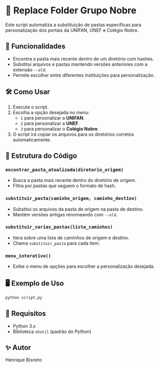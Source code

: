 # 🚀 Replace Folder Grupo Nobre

Este script automatiza a substituição de pastas específicas para personalização dos portais da UNIFAN, UNEF e Colégio Nobre.

## 📌 Funcionalidades
- Encontra a pasta mais recente dentro de um diretório com hashes.
- Substitui arquivos e pastas mantendo versões anteriores com a extensão `--old`.
- Permite escolher entre diferentes instituições para personalização.

## 🛠️ Como Usar
1. Execute o script.
2. Escolha a opção desejada no menu:
   - `1` para personalizar a **UNIFAN**.
   - `2` para personalizar a **UNEF**.
   - `3` para personalizar o **Colégio Nobre**.
3. O script irá copiar os arquivos para os diretórios corretos automaticamente.

## 📂 Estrutura do Código

### `encontrar_pasta_atualizada(diretorio_origem)`
- Busca a pasta mais recente dentro do diretório de origem.
- Filtra por pastas que seguem o formato de hash.

### `substituir_pasta(caminho_origem, caminho_destino)`
- Substitui os arquivos da pasta de origem na pasta de destino.
- Mantém versões antigas renomeando com `--old`.

### `substituir_varias_pastas(lista_caminhos)`
- Itera sobre uma lista de caminhos de origem e destino.
- Chama `substituir_pasta` para cada item.

### `menu_interativo()`
- Exibe o menu de opções para escolher a personalização desejada.

## 🖥️ Exemplo de Uso
```bash
python script.py
```

## 🔧 Requisitos
- Python 3.x
- Biblioteca `shutil` (padrão do Python)

## ✨ Autor
Henrique Bisneto
